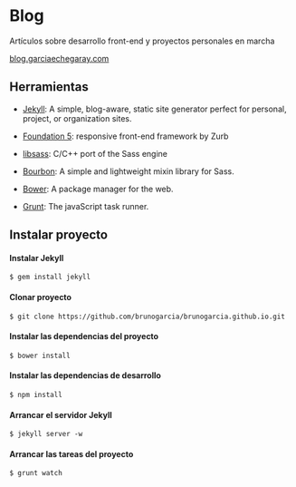 # Blog

Artículos sobre desarrollo front-end y proyectos personales en marcha

 [blog.garciaechegaray.com](http://blog.garciaechegaray.com)


## Herramientas

* [Jekyll](jekyllrb.com): A simple, blog-aware, static site generator perfect for personal, project, or organization sites.

* [Foundation 5](http://foundation.zurb.com/): responsive front-end framework by Zurb

* [libsass](http://libsass.org/): C/C++ port of the Sass engine

* [Bourbon](bourbon.io): A simple and lightweight mixin library for Sass.

* [Bower](http://bower.io/): A package manager for the web.

* [Grunt](http://gruntjs.com/): The javaScript task runner.


## Instalar proyecto

#### Instalar Jekyll

`$ gem install jekyll`

#### Clonar proyecto 

`$ git clone https://github.com/brunogarcia/brunogarcia.github.io.git`

#### Instalar las dependencias del proyecto

`$ bower install`

#### Instalar las dependencias de desarrollo

`$ npm install`

#### Arrancar el servidor Jekyll

`$ jekyll server -w`

#### Arrancar las tareas del proyecto

`$ grunt watch`